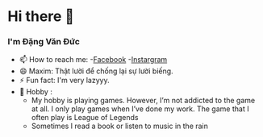 # Hi there 👋


### I'm Đặng Văn Đức
- 📫 How to reach me:
   -[Facebook](https://www.facebook.com/dangvanduc1422/)
   -[Instargram](https://www.instagram.com/dangduc_/)
- 😄 Maxim: Thật lười để chống lại sự lười biếng.
- ⚡ Fun fact: I'm very lazyyy.
- 🌱 Hobby :
   - My hobby is playing games. However, I’m not addicted to the game at all. I only play games when I’ve done my work. The game that I often play is League of Legends
   - Sometimes I read a book or listen to music in the rain
